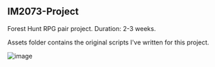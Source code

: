 ## IM2073-Project

Forest Hunt RPG pair project. Duration: 2-3 weeks.

Assets folder contains the original scripts I've written for this project.

![image](https://drive.google.com/file/d/1OYUWpJeLWyhPC87z55XulneLhoqFs--d/view)

